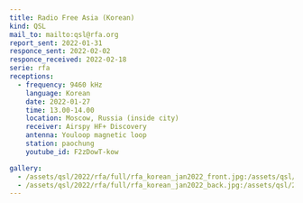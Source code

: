 ```yaml
---
title: Radio Free Asia (Korean)
kind: QSL
mail_to: mailto:qsl@rfa.org
report_sent: 2022-01-31
responce_sent: 2022-02-02
responce_received: 2022-02-18
serie: rfa
receptions:
  - frequency: 9460 kHz
    language: Korean
    date: 2022-01-27
    time: 13.00-14.00
    location: Moscow, Russia (inside city)
    receiver: Airspy HF+ Discovery
    antenna: Youloop magnetic loop
    station: paochung
    youtube_id: F2zDowT-kow

gallery:
  - /assets/qsl/2022/rfa/full/rfa_korean_jan2022_front.jpg:/assets/qsl/2022/rfa/small/rfa_korean_jan2022_front.jpg
  - /assets/qsl/2022/rfa/full/rfa_korean_jan2022_back.jpg:/assets/qsl/2022/rfa/small/rfa_korean_jan2022_back.jpg
---
```

